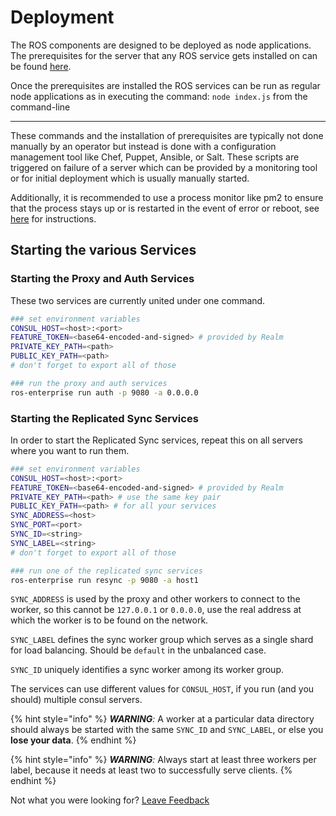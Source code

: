 # Deployment

The ROS components are designed to be deployed as node applications. The prerequisites for the server that any ROS service gets installed on can be found [here](https://realm.io/docs/realm-object-server/latest/#install-realm-object-server%20).

Once the prerequisites are installed the ROS services can be run as regular node applications as in executing the command: `node index.js` from the command-line  
****

These commands and the installation of prerequisites are typically not done manually by an operator but instead is done with a configuration management tool like Chef, Puppet, Ansible, or Salt. These scripts are triggered on failure of a server which can be provided by a monitoring tool or for initial deployment which is usually manually started.  


Additionally, it is recommended to use a process monitor like pm2 to ensure that the process stays up or is restarted in the event of error or reboot, see [here](../run-ros-in-the-background.md) for instructions.  

## Starting the various Services

### Starting the Proxy and Auth Services

These two services are currently united under one command.

```bash
### set environment variables
CONSUL_HOST=<host>:<port>
FEATURE_TOKEN=<base64-encoded-and-signed> # provided by Realm
PRIVATE_KEY_PATH=<path>
PUBLIC_KEY_PATH=<path>
# don't forget to export all of those

### run the proxy and auth services
ros-enterprise run auth -p 9080 -a 0.0.0.0
```

### Starting the Replicated Sync Services

In order to start the Replicated Sync services, repeat this on all servers where you want to run them.

```bash
### set environment variables
CONSUL_HOST=<host>:<port>
FEATURE_TOKEN=<base64-encoded-and-signed> # provided by Realm
PRIVATE_KEY_PATH=<path> # use the same key pair
PUBLIC_KEY_PATH=<path> # for all your services
SYNC_ADDRESS=<host>
SYNC_PORT=<port>
SYNC_ID=<string>
SYNC_LABEL=<string>
# don't forget to export all of those

### run one of the replicated sync services
ros-enterprise run resync -p 9080 -a host1
```

`SYNC_ADDRESS` is used by the proxy and other workers to connect to the worker, so this cannot be `127.0.0.1` or `0.0.0.0`, use the real address at which the worker is to be found on the network.

`SYNC_LABEL` defines the sync worker group which serves as a single shard for load balancing. Should be `default` in the unbalanced case.

`SYNC_ID` uniquely identifies a sync worker among its worker group.

The services can use different values for `CONSUL_HOST`, if you run \(and you should\) multiple consul servers.



{% hint style="info" %}
_**WARNING**:_ A worker at a particular data directory should always be started with the same `SYNC_ID` and `SYNC_LABEL`, or else you **lose your data**.
{% endhint %}

{% hint style="info" %}
_**WARNING**:_ Always start at least three workers per label, because it needs at least two to successfully serve clients.
{% endhint %}

Not what you were looking for? [Leave Feedback](mailto:docs-feedback@realm.io)

  


